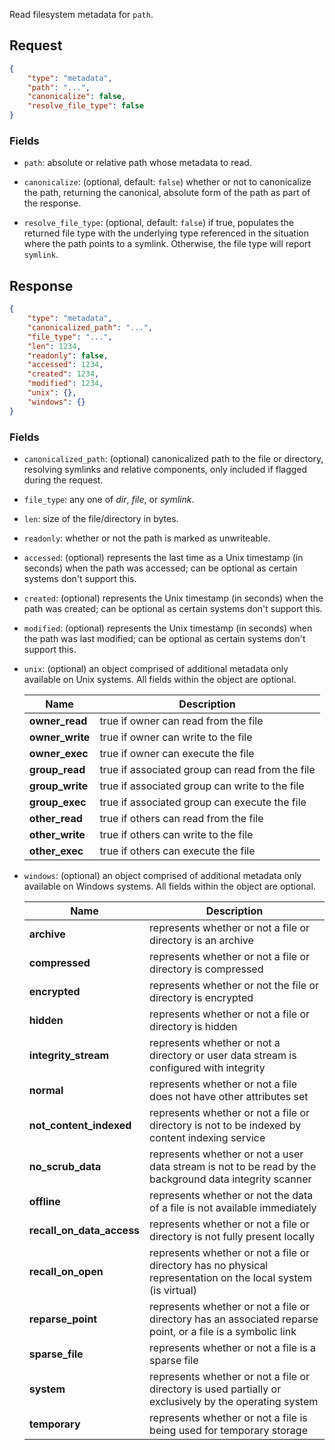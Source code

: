 Read filesystem metadata for `path`.

## Request

```json
{
    "type": "metadata",
    "path": "...",
    "canonicalize": false,
    "resolve_file_type": false
}
```

### Fields

* `path`: absolute or relative path whose metadata to read.
 
* `canonicalize`: (optional, default: `false`) whether or not to canonicalize
  the path, returning the canonical, absolute form of the path as part
  of the response.

* `resolve_file_type`: (optional, default: `false`) if true, populates the
  returned file type with the underlying type referenced in the situation where
  the path points to a symlink. Otherwise, the file type will report `symlink`.

## Response

```json
{
    "type": "metadata",
    "canonicalized_path": "...",
    "file_type": "...",
    "len": 1234,
    "readonly": false,
    "accessed": 1234,
    "created": 1234,
    "modified": 1234,
    "unix": {},
    "windows": {}
}
```

### Fields

* `canonicalized_path`: (optional) canonicalized path to the file or directory,
  resolving symlinks and relative components, only included if flagged during
  the request.

* `file_type`: any one of *dir*, *file*, or *symlink*.

* `len`: size of the file/directory in bytes.

* `readonly`: whether or not the path is marked as unwriteable.

* `accessed`: (optional) represents the last time as a Unix timestamp (in
  seconds) when the path was accessed; can be optional as certain systems don't
  support this.

* `created`: (optional) represents the Unix timestamp (in seconds) when the
  path was created; can be optional as certain systems don't support this.

* `modified`: (optional) represents the Unix timestamp (in seconds) when the
  path was last modified; can be optional as certain systems don't support
  this.

* `unix`: (optional) an object comprised of additional metadata only available
  on Unix systems. All fields within the object are optional.

    | Name            | Description                                     |
    | -----------     | ----------------------------------------------- |
    | **owner_read**  | true if owner can read from the file            |
    | **owner_write** | true if owner can write to the file             |
    | **owner_exec**  | true if owner can execute the file              |
    | **group_read**  | true if associated group can read from the file |
    | **group_write** | true if associated group can write to the file  |
    | **group_exec**  | true if associated group can execute the file   |
    | **other_read**  | true if others can read from the file           |
    | **other_write** | true if others can write to the file            |
    | **other_exec**  | true if others can execute the file             |

* `windows`: (optional) an object comprised of additional metadata only
  available on Windows systems. All fields within the object are optional.

    | Name                      | Description                                                                                                   |
    | ------------------------- | ------------------------------------------------------------------------------------------------------------- |
    | **archive**               | represents whether or not a file or directory is an archive                                                   |
    | **compressed**            | represents whether or not a file or directory is compressed                                                   |
    | **encrypted**             | represents whether or not the file or directory is encrypted                                                  |
    | **hidden**                | represents whether or not a file or directory is hidden                                                       |
    | **integrity_stream**      | represents whether or not a directory or user data stream is configured with integrity                        |
    | **normal**                | represents whether or not a file does not have other attributes set                                           |
    | **not_content_indexed**   | represents whether or not a file or directory is not to be indexed by content indexing service                |
    | **no_scrub_data**         | represents whether or not a user data stream is not to be read by the background data integrity scanner       |
    | **offline**               | represents whether or not the data of a file is not available immediately                                     |
    | **recall_on_data_access** | represents whether or not a file or directory is not fully present locally                                    |
    | **recall_on_open**        | represents whether or not a file or directory has no physical representation on the local system (is virtual) |
    | **reparse_point**         | represents whether or not a file or directory has an associated reparse point, or a file is a symbolic link   |
    | **sparse_file**           | represents whether or not a file is a sparse file                                                             |
    | **system**                | represents whether or not a file or directory is used partially or exclusively by the operating system        |
    | **temporary**             | represents whether or not a file is being used for temporary storage                                          |
